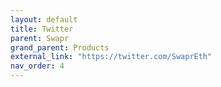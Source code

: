 ```yaml
---
layout: default
title: Twitter
parent: Swapr
grand_parent: Products
external_link: "https://twitter.com/SwaprEth"        
nav_order: 4  
---
```


